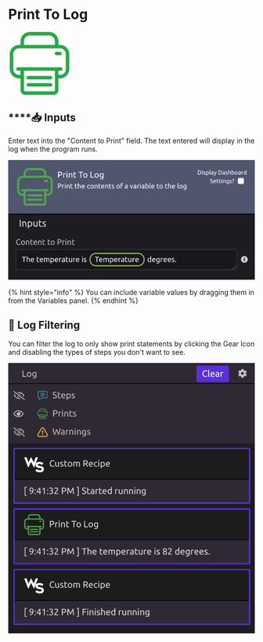 # Print To Log

![Print the contents of a variable to the log.](../../.gitbook/assets/print_to_log.png)

## \*\*\*\*📥 **Inputs**

Enter text into the "Content to Print" field. The text entered will display in the log when the program runs.

![](../../.gitbook/assets/screen-shot-2019-07-16-at-9.40.04-pm.png)

{% hint style="info" %}
You can include variable values by dragging them in from the Variables panel.
{% endhint %}

## 🔎 Log Filtering

You can filter the log to only show print statements by clicking the Gear Icon and disabling the types of steps you don't want to see.

![Log filtered to show only print statements](../../.gitbook/assets/screen-shot-2019-07-16-at-9.42.07-pm.png)

